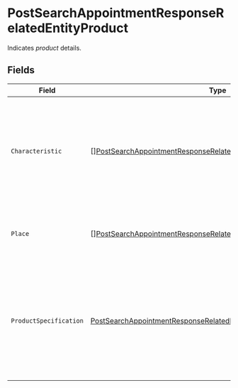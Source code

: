 # PostSearchAppointmentResponseRelatedEntityProduct

Indicates <i>product</i> details.


## Fields

| Field                                                                                                                                                                               | Type                                                                                                                                                                                | Required                                                                                                                                                                            | Description                                                                                                                                                                         |
| ----------------------------------------------------------------------------------------------------------------------------------------------------------------------------------- | ----------------------------------------------------------------------------------------------------------------------------------------------------------------------------------- | ----------------------------------------------------------------------------------------------------------------------------------------------------------------------------------- | ----------------------------------------------------------------------------------------------------------------------------------------------------------------------------------- |
| `Characteristic`                                                                                                                                                                    | [][PostSearchAppointmentResponseRelatedEntityProductCharacteristic](../../models/shared/postsearchappointmentresponserelatedentityproductcharacteristic.md)                         | :heavy_minus_sign:                                                                                                                                                                  | Indicates list of product characteristics. Characteristics of the product to instantiate or to modify.</br>Note: This list is passed when directory number search is made.<br/>     |
| `Place`                                                                                                                                                                             | [][PostSearchAppointmentResponseRelatedEntityProductPlace](../../models/shared/postsearchappointmentresponserelatedentityproductplace.md)                                           | :heavy_minus_sign:                                                                                                                                                                  | List of places.</br>Note: This list is passed when search is made based on address key.<br/>                                                                                        |
| `ProductSpecification`                                                                                                                                                              | [PostSearchAppointmentResponseRelatedEntityProductProductSpecification](../../models/shared/postsearchappointmentresponserelatedentityproductproductspecification.md)               | :heavy_check_mark:                                                                                                                                                                  | Indicates detailed description of a tangible or intangible object made available externally in the form of a 'productOffering' to customers or other parties playing a party role.　 |